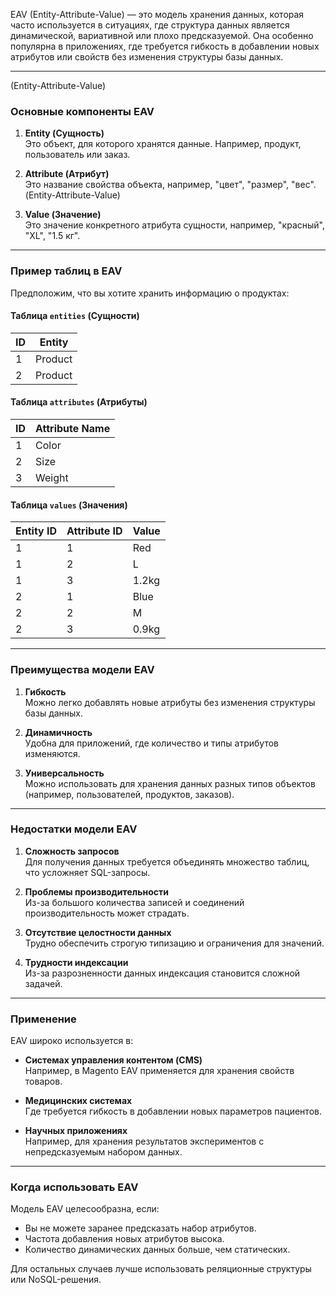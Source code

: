EAV (Entity-Attribute-Value) — это модель хранения данных, которая часто используется в ситуациях, где структура данных является динамической, вариативной или плохо предсказуемой. Она особенно популярна в приложениях, где требуется гибкость в добавлении новых атрибутов или свойств без изменения структуры базы данных.

---
(Entity-Attribute-Value)
### Основные компоненты EAV

1. **Entity (Сущность)**  
    Это объект, для которого хранятся данные. Например, продукт, пользователь или заказ.
    
2. **Attribute (Атрибут)**  
    Это название свойства объекта, например, "цвет", "размер", "вес".
    (Entity-Attribute-Value)
3. **Value (Значение)**  
    Это значение конкретного атрибута сущности, например, "красный", "XL", "1.5 кг".
    

---

### Пример таблиц в EAV

Предположим, что вы хотите хранить информацию о продуктах:

#### Таблица `entities` (Сущности)

|ID|Entity|
|---|---|
|1|Product|
|2|Product|

#### Таблица `attributes` (Атрибуты)

|ID|Attribute Name|
|---|---|
|1|Color|
|2|Size|
|3|Weight|

#### Таблица `values` (Значения)

|Entity ID|Attribute ID|Value|
|---|---|---|
|1|1|Red|
|1|2|L|
|1|3|1.2kg|
|2|1|Blue|
|2|2|M|
|2|3|0.9kg|

---

### Преимущества модели EAV

1. **Гибкость**  
    Можно легко добавлять новые атрибуты без изменения структуры базы данных.
    
2. **Динамичность**  
    Удобна для приложений, где количество и типы атрибутов изменяются.
    
3. **Универсальность**  
    Можно использовать для хранения данных разных типов объектов (например, пользователей, продуктов, заказов).
    

---

### Недостатки модели EAV

1. **Сложность запросов**  
    Для получения данных требуется объединять множество таблиц, что усложняет SQL-запросы.
    
2. **Проблемы производительности**  
    Из-за большого количества записей и соединений производительность может страдать.
    
3. **Отсутствие целостности данных**  
    Трудно обеспечить строгую типизацию и ограничения для значений.
    
4. **Трудности индексации**  
    Из-за разрозненности данных индексация становится сложной задачей.
    

---

### Применение

EAV широко используется в:

- **Системах управления контентом (CMS)**  
    Например, в Magento EAV применяется для хранения свойств товаров.
    
- **Медицинских системах**  
    Где требуется гибкость в добавлении новых параметров пациентов.
    
- **Научных приложениях**  
    Например, для хранения результатов экспериментов с непредсказуемым набором данных.
    

---

### Когда использовать EAV

Модель EAV целесообразна, если:

- Вы не можете заранее предсказать набор атрибутов.
- Частота добавления новых атрибутов высока.
- Количество динамических данных больше, чем статических.

Для остальных случаев лучше использовать реляционные структуры или NoSQL-решения.